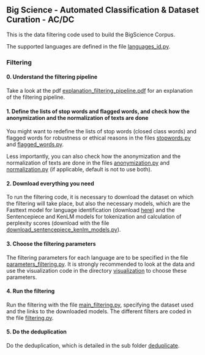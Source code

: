 ## Big Science - Automated Classification & Dataset Curation - AC/DC

This is the data filtering code used to build the BigScience Corpus.

The supported languages are defined in the file [languages_id.py](https://github.com/bigscience-workshop/data-preparation/blob/main/preprocessing/filtering/languages_id.py).


### Filtering

#### 0. Understand the filtering pipeline

Take a look at the pdf [explanation_filtering_pipeline.pdf](https://github.com/bigscience-workshop/data-preparation/blob/main/preprocessing/filtering/explanation_filtering_pipeline.pdf) for an explanation of the filtering pipeline.

#### 1. Define the lists of stop words and flagged words, and check how the anonymization and the normalization of texts are done

You might want to redefine the lists of stop words (closed class words) and flagged words for robustness or ethical reasons in the files [stopwords.py](https://github.com/bigscience-workshop/data-preparation/blob/main/preprocessing/filtering/stopwords.py) and [flagged_words.py](https://github.com/bigscience-workshop/data-preparation/blob/main/preprocessing/filtering/flagged_words.py).

Less importantly, you can also check how the anonymization and the normalization of texts are done in the files [anonymization.py](https://github.com/bigscience-workshop/data-preparation/blob/main/preprocessing/filtering/anonymization.py) and [normalization.py](https://github.com/bigscience-workshop/data-preparation/blob/main/preprocessing/filtering/normalization.py) (if applicable, default is not to use both).

#### 2. Download everything you need

To run the filtering code, it is necessary to download the dataset on which the filtering will take place, but also the necessary models, which are the Fasttext model for language identification (download [here](https://dl.fbaipublicfiles.com/fasttext/supervised-models/lid.176.bin)) and the Sentencepiece and KenLM models for tokenization and calculation of perplexity scores (download with the file [download_sentencepiece_kenlm_models.py](https://github.com/bigscience-workshop/data-preparation/blob/main/preprocessing/filtering/download_sentencepiece_kenlm_models.py)).

#### 3. Choose the filtering parameters

The filtering parameters for each language are to be specified in the file [parameters_filtering.py](https://github.com/bigscience-workshop/data-preparation/blob/main/preprocessing/filtering/parameters_filtering.py). It is strongly recommended to look at the data and use the visualization code in the directory [visualization](https://github.com/bigscience-workshop/data-preparation/tree/main/preprocessing/filtering/visualization) to choose these parameters.

#### 4. Run the filtering

Run the filtering with the file [main_filtering.py](https://github.com/bigscience-workshop/data-preparation/blob/main/preprocessing/filtering/main_filtering.py), specifying the dataset used and the links to the downloaded models. The different filters are coded in the file [filtering.py](https://github.com/bigscience-workshop/data-preparation/blob/main/preprocessing/filtering/filtering.py).

#### 5. Do the deduplication

Do the deduplication, which is detailed in the sub folder [deduplicate](https://github.com/bigscience-workshop/data-preparation/tree/main/preprocessing/filtering/deduplicate).
